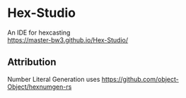 # Hex-Studio
An IDE for hexcasting\
https://master-bw3.github.io/Hex-Studio/
## Attribution
Number Literal Generation uses https://github.com/object-Object/hexnumgen-rs